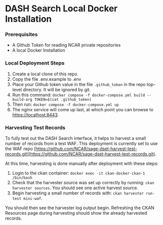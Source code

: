 # DASH Search Local Docker Installation

### Prerequisites  
* A Github Token for reading NCAR private repositories
* A local Docker Installation

### Local Deployment Steps
1. Create a local clone of this repo.
2. Copy the file .env.example to .env
3. Place your Github token value in the file `.github_token` in the repo top-level directory.  It will be ignored by git.
4. Run this command:  `docker compose -f docker-compose.yml build --build-arg TOKEN=$(cat .github_token)`
5. Then run: `docker compose -f docker-compose.yml up`
6. The nginx service will come up last, at which point you can browse to [https://localhost:8443](https://localhost:8443).
    
### Harvesting Test Records

To fully test out the DASH Search interface, it helps to harvest a small number of records from a test WAF.  This deployment is currently set to use the WAF repo [https://github.com/NCAR/sage-dset-harvest-test-records.git](https://github.com/NCAR/sage-dset-harvest-test-records.git).

At this time, harvesting is done manually after deployment with these steps:
1. Login to the ckan container:  `docker exec -it ckan-docker-ckan-1 /bin/bash`
2. Check that the harvester source was set up correctly by running: `ckan harvester sources`.  You should see one active harvest source.
3. Begin harvesting a small number of records with: `ckan harvester run-test mini-waf`.  

You should then see the harvester log output begin. Refreshing the CKAN Resources page during harvesting should show the already harvested records.

